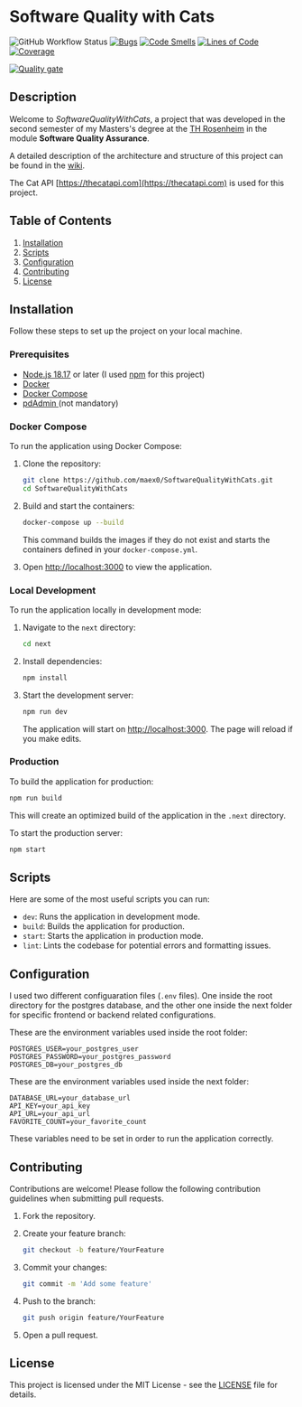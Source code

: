 # Software Quality with Cats

![GitHub Workflow Status](https://github.com/maex0/SoftwareQualityWithCats/actions/workflows/ci.yml/badge.svg)
[![Bugs](https://sonarcloud.io/api/project_badges/measure?project=maex0_SoftwareQualityWithCats&metric=bugs)](https://sonarcloud.io/summary/new_code?id=maex0_SoftwareQualityWithCats)
[![Code Smells](https://sonarcloud.io/api/project_badges/measure?project=maex0_SoftwareQualityWithCats&metric=code_smells)](https://sonarcloud.io/summary/new_code?id=maex0_SoftwareQualityWithCats)
[![Lines of Code](https://sonarcloud.io/api/project_badges/measure?project=maex0_SoftwareQualityWithCats&metric=ncloc)](https://sonarcloud.io/summary/new_code?id=maex0_SoftwareQualityWithCats)
[![Coverage](https://sonarcloud.io/api/project_badges/measure?project=maex0_SoftwareQualityWithCats&metric=coverage)](https://sonarcloud.io/summary/new_code?id=maex0_SoftwareQualityWithCats)

[![Quality gate](https://sonarcloud.io/api/project_badges/quality_gate?project=maex0_SoftwareQualityWithCats)](https://sonarcloud.io/summary/new_code?id=maex0_SoftwareQualityWithCats)

## Description

Welcome to _SoftwareQualityWithCats_, a project that was developed in the second semester of my Masters's degree at the [TH Rosenheim](https://www.th-rosenheim.de) in the module **Software Quality Assurance**.

A detailed description of the architecture and structure of this project can be found in the [wiki](https://github.com/maex0/SoftwareQualityWithCats/wiki).

The Cat API [https://thecatapi.com](https://thecatapi.com) is used for this project.

## Table of Contents

1. [Installation](#installation)
2. [Scripts](#scripts)
3. [Configuration](#configuration)
4. [Contributing](#contributing)
5. [License](#license)

## Installation

Follow these steps to set up the project on your local machine.

### Prerequisites

- [Node.js 18.17](https://nodejs.org/) or later (I used [npm](https://www.npmjs.com/) for this project)
- [Docker](https://www.docker.com/)
- [Docker Compose](https://docs.docker.com/compose/)
- [pdAdmin ](https://www.pgadmin.org/)(not mandatory)

### Docker Compose

To run the application using Docker Compose:

1. Clone the repository:

   ```bash
   git clone https://github.com/maex0/SoftwareQualityWithCats.git
   cd SoftwareQualityWithCats
   ```

2. Build and start the containers:

   ```bash
   docker-compose up --build
   ```

   This command builds the images if they do not exist and starts the containers defined in your `docker-compose.yml`.

3. Open [http://localhost:3000](http://localhost:3000) to view the application.

### Local Development

To run the application locally in development mode:

1. Navigate to the `next` directory:

   ```bash
   cd next
   ```

2. Install dependencies:

   ```bash
   npm install
   ```

3. Start the development server:

   ```bash
   npm run dev
   ```

   The application will start on [http://localhost:3000](http://localhost:3000). The page will reload if you make edits.

### Production

To build the application for production:

```bash
npm run build
```

This will create an optimized build of the application in the `.next` directory.

To start the production server:

```bash
npm start
```

## Scripts

Here are some of the most useful scripts you can run:

- `dev`: Runs the application in development mode.
- `build`: Builds the application for production.
- `start`: Starts the application in production mode.
- `lint`: Lints the codebase for potential errors and formatting issues.

## Configuration

I used two different configuaration files (`.env` files). One inside the root directory for the postgres database, and the other one inside the next folder for specific frontend or backend related configurations.

These are the environment variables used inside the root folder:

```env
POSTGRES_USER=your_postgres_user
POSTGRES_PASSWORD=your_postgres_password
POSTGRES_DB=your_postgres_db
```

These are the environment variables used inside the next folder:

```env
DATABASE_URL=your_database_url
API_KEY=your_api_key
API_URL=your_api_url
FAVORITE_COUNT=your_favorite_count
```

These variables need to be set in order to run the application correctly.

## Contributing

Contributions are welcome! Please follow the following contribution guidelines when submitting pull requests.

1. Fork the repository.
2. Create your feature branch:

   ```bash
   git checkout -b feature/YourFeature
   ```

3. Commit your changes:

   ```bash
   git commit -m 'Add some feature'
   ```

4. Push to the branch:

   ```bash
   git push origin feature/YourFeature
   ```

5. Open a pull request.

## License

This project is licensed under the MIT License - see the [LICENSE](LICENSE) file for details.
